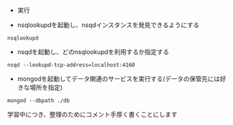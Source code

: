 * 実行

- nsqlookupdを起動し、nsqdインスタンスを発見できるようにする

```
nsqlookupd
```

- nsqdを起動し、どのnsqlookupdを利用するか指定する

```
nsqd --lookupd-tcp-address=localhost:4160
```

- mongodを起動してデータ関連のサービスを実行する(データの保管先には好きな場所を指定)

```
mongod --dbpath ./db
```

学習中につき、整理のためにコメント手厚く書くことにします